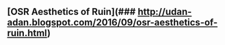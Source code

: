 ## [OSR Aesthetics of Ruin](### http://udan-adan.blogspot.com/2016/09/osr-aesthetics-of-ruin.html) 


